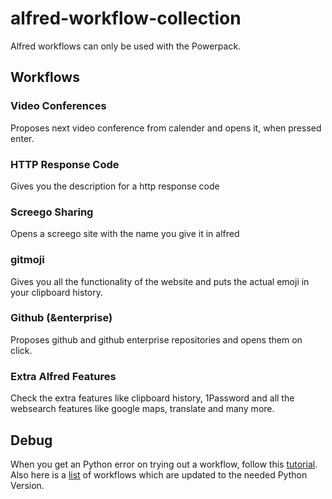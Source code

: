 # alfred-workflow-collection

Alfred workflows can only be used with the Powerpack.

## Workflows
### Video Conferences
Proposes next video conference from calender and opens it, when pressed enter.

### HTTP Response Code
Gives you the description for a http response code

### Screego Sharing
Opens a screego site with the name you give it in alfred

### gitmoji
Gives you all the functionality of the website and puts the actual emoji in your clipboard history.

### Github (&enterprise)
Proposes github and github enterprise repositories and opens them on click.

### Extra Alfred Features
Check the extra features like clipboard history, 1Password and all the websearch features like google maps, translate and many more.


## Debug
When you get an Python error on trying out a workflow, follow this [tutorial](https://www.alfredapp.com/help/kb/python-2-monterey/).
Also here is a [list](https://github.com/alfredapp/updated-third-party-python2-workflows) of workflows which are updated to the needed Python Version.
